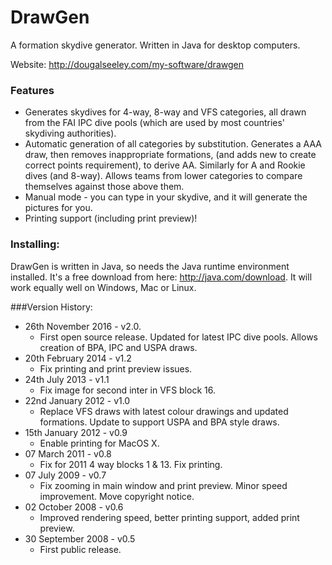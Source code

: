 # DrawGen
A formation skydive generator.  Written in Java for desktop computers.

Website: http://dougalseeley.com/my-software/drawgen

### Features
+ Generates skydives for 4-way, 8-way and VFS categories, all drawn from the FAI IPC dive pools (which are used by most countries' skydiving authorities).
+ Automatic generation of all categories by substitution. Generates a AAA draw, then removes inappropriate formations, (and adds new to create correct points requirement), to derive AA.  Similarly for A and Rookie dives (and 8-way). Allows teams from lower categories to compare themselves against those above them.
+ Manual mode - you can type in your skydive, and it will generate the pictures for you.
+ Printing support (including print preview)!

### Installing:
DrawGen is written in Java, so needs the Java runtime environment installed. It's a free download from here: http://java.com/download. It will work equally well on Windows, Mac or Linux.

###Version History:
+ 26th November 2016 - v2.0. 
  + First open source release.  Updated for latest IPC dive pools.  Allows creation of BPA, IPC and USPA draws.
+ 20th February 2014 - v1.2
  + Fix printing and print preview issues.
+ 24th July 2013 - v1.1
  + Fix image for second inter in VFS block 16.
+ 22nd January 2012 - v1.0
  + Replace VFS draws with latest colour drawings and updated formations. Update to support USPA and BPA style draws.
+ 15th January 2012 - v0.9
  + Enable printing for MacOS X.
+ 07 March 2011 - v0.8
  + Fix for 2011 4 way blocks 1 & 13. Fix printing.
+ 07 July 2009 - v0.7
  + Fix zooming in main window and print preview. Minor speed improvement. Move copyright notice.
+ 02 October 2008 - v0.6
  + Improved rendering speed, better printing support, added print preview.
+ 30 September 2008 - v0.5
  + First public release.
